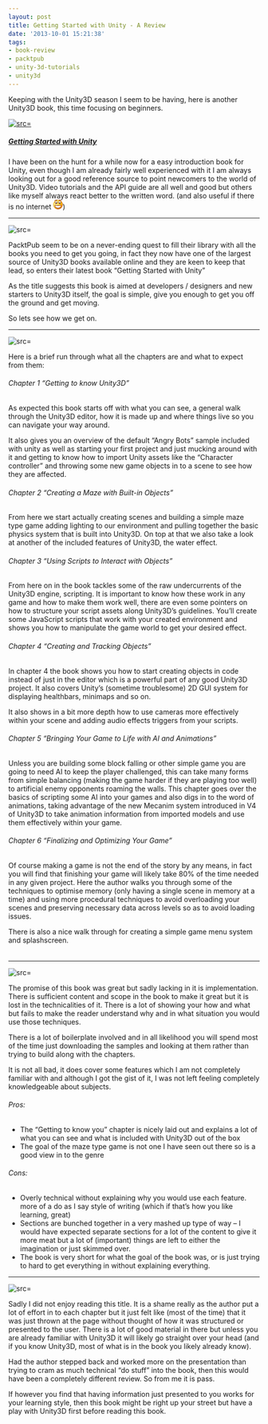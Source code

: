 ```yaml
---
layout: post
title: Getting Started with Unity - A Review
date: '2013-10-01 15:21:38'
tags:
- book-review
- packtpub
- unity-3d-tutorials
- unity3d
---
```


Keeping with the Unity3D season I seem to be having, here is another Unity3D book, this time focusing on beginners.

[![ src=]()](http://www.packtpub.com/getting-started-with-unity/book)

##### [Getting Started with Unity](http://www.packtpub.com/getting-started-with-unity/book)

I have been on the hunt for a while now for a easy introduction book for Unity, even though I am already fairly well experienced with it I am always looking out for a good reference source to point newcomers to the world of Unity3D.  Video tutorials and the API guide are all well and good but others like myself always react better to the written word. (and also useful if there is no internet ![Open-mouthed smile](/assets/img/wordpress/2013/10/wlEmoticon-openmouthedsmile.png))

* * *

![src=]()

PacktPub seem to be on a never-ending quest to fill their library with all the books you need to get you going, in fact they now have one of the largest source of Unity3D books available online and they are keen to keep that lead, so enters their latest book “Getting Started with Unity”

As the title suggests this book is aimed at developers / designers and new starters to Unity3D itself, the goal is simple, give you enough to get you off the ground and get moving.

So lets see how we get on.

* * *

![src=]()

Here is a brief run through what all the chapters are and what to expect from them:

###### Chapter 1 “Getting to know Unity3D”

As expected this book starts off with what you can see, a general walk through the Unity3D editor, how it is made up and where things live so you can navigate your way around.

It also gives you an overview of the default “Angry Bots” sample included with unity as well as starting your first project and just mucking around with it and getting to know how to import Unity assets like the “Character controller” and throwing some new game objects in to a scene to see how they are affected.

###### Chapter 2 “Creating a Maze with Built-in Objects”

From here we start actually creating scenes and building a simple maze type game adding lighting to our environment and pulling together the basic physics system that is built into Unity3D.  On top at that we also take a look at another of the included features of Unity3D, the water effect.

###### Chapter 3 “Using Scripts to Interact with Objects”

From here on in the book tackles some of the raw undercurrents of the Unity3D engine, scripting.  It is important to know how these work in any game and how to make them work well, there are even some pointers on how to structure your script assets along Unity3D’s guidelines.  You’ll create some JavaScript scripts that work with your created environment and shows you how to manipulate the game world to get your desired effect.

###### Chapter 4 “Creating and Tracking Objects”

In chapter 4 the book shows you how to start creating objects in code instead of just in the editor which is a powerful part of any good Unity3D project. It also covers Unity’s (sometime troublesome) 2D GUI system for displaying healthbars, minimaps and so on.

It also shows in a bit more depth how to use cameras more effectively within your scene and adding audio effects triggers from your scripts.

###### Chapter 5 “Bringing Your Game to Life with AI and Animations”

Unless you are building some block falling or other simple game you are going to need AI to keep the player challenged, this can take many forms from simple balancing (making the game harder if they are playing too well) to artificial enemy opponents roaming the walls. This chapter goes over the basics of scripting some AI into your games and also digs in to the word of animations, taking advantage of the new Mecanim system introduced in V4 of Unity3D to take animation information from imported models and use them effectively within your game.

###### Chapter 6 “Finalizing and Optimizing Your Game”

Of course making a game is not the end of the story by any means, in fact you will find that finishing your game will likely take 80% of the time needed in any given project.  Here the author walks you through some of the techniques to optimise memory (only having a single scene in memory at a time) and using more procedural techniques to avoid overloading your scenes and preserving necessary data across levels so as to avoid loading issues.

There is also a nice walk through for creating a simple game menu system and splashscreen.

###### 

* * *

![src=]()

The promise of this book was great but sadly lacking in it is implementation.  There is sufficient content and scope in the book to make it great but it is lost in the technicalities of it.  There is a lot of showing your how and what but fails to make the reader understand why and in what situation you would use those techniques.

There is a lot of boilerplate involved and in all likelihood you will spend most of the time just downloading the samples and looking at them rather than trying to build along with the chapters.

It is not all bad, it does cover some features which I am not completely familiar with and although I got the gist of it, I was not left feeling completely knowledgeable about subjects.

###### Pros:

- The “Getting to know you” chapter is nicely laid out and explains a lot of what you can see and what is included with Unity3D out of the box
- The goal of the maze type game is not one I have seen out there so is a good view in to the genre

###### Cons:

- Overly technical without explaining why you would use each feature.  more of a do as I say style of writing (which if that’s how you like learning, great)
- Sections are bunched together in a very mashed up type of way – I would have expected separate sections for a lot of the content to give it more meat but a lot of (important) things are left to either the imagination or just skimmed over.
- The book is very short for what the goal of the book was, or is just trying to hard to get everything in without explaining everything.

* * *

![src=]()

Sadly I did not enjoy reading this title. It is a shame really as the author put a lot of effort in to each chapter but it just felt like (most of the time) that it was just thrown at the page without thought of how it was structured or presented to the user.  There is a lot of good material in there but unless you are already familiar with Unity3D it will likely go straight over your head (and if you know Unity3D, most of what is in the book you likely already know).

Had the author stepped back and worked more on the presentation than trying to cram as much technical “do stuff” into the book, then this would have been a completely different review.  So from me it is pass.

If however you find that having information just presented to you works for your learning style, then this book might be right up your street but have a play with Unity3D first before reading this book.

